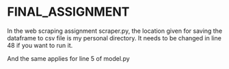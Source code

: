 # FINAL_ASSIGNMENT

In the web scraping assignment scraper.py, the location given for saving the dataframe to csv file is my personal directory. It needs to be changed in line 48 if you want to run it.

And the same applies for line 5 of model.py
